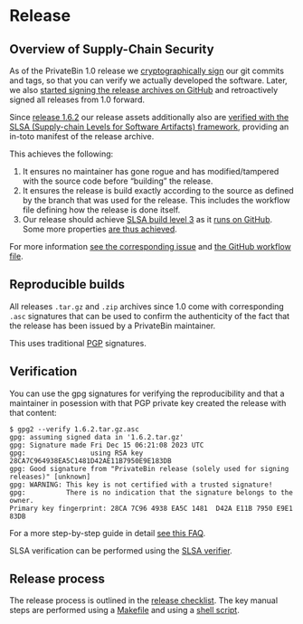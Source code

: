 # Release

## Overview of Supply-Chain Security

As of the PrivateBin 1.0 release we [cryptographically sign](https://git-scm.com/book/uz/v2/Git-Tools-Signing-Your-Work) our git commits and tags, so that you can verify we actually developed the software. Later, we also [started signing the release archives on GitHub](https://github.com/PrivateBin/PrivateBin/issues/219) and retroactively signed all releases from 1.0 forward.

Since [release 1.6.2](https://github.com/PrivateBin/PrivateBin/releases/tag/1.6.2) our release assets additionally also are [verified with the SLSA (Supply-chain Levels for Software Artifacts) framework](https://slsa.dev/), providing an in-toto manifest of the release archive.

This achieves the following:
1. It ensures no maintainer has gone rogue and has modified/tampered with the source code before “building” the release.
2. It ensures the release is build exactly according to the source as defined by the branch that was used for the release.
   This includes the workflow file defining how the release is done itself.
3. Our release should achieve [SLSA build level 3](https://slsa.dev/spec/v1.0/levels#build-l3) as it [runs on GitHub](https://slsa.dev/spec/v1.0/threats). Some more properties [are thus achieved](https://slsa.dev/spec/v1.0/threats). 

For more information [see the corresponding issue](https://github.com/PrivateBin/PrivateBin/issues/1169) and [the GitHub workflow file](/.github/workflows/release.yml).

## Reproducible builds

All releases `.tar.gz` and `.zip` archives since 1.0 come with corresponding `.asc` signatures that can be used to confirm the authenticity of the fact that the release has been issued by a PrivateBin maintainer.

This uses traditional [PGP](https://en.wikipedia.org/wiki/Pretty_Good_Privacy) signatures.

## Verification

You can use the gpg signatures for verifying the reproducibility and that a maintainer in posession with that PGP private key created the release with that content:

```
$ gpg2 --verify 1.6.2.tar.gz.asc
gpg: assuming signed data in '1.6.2.tar.gz'
gpg: Signature made Fri Dec 15 06:21:08 2023 UTC
gpg:                using RSA key 28CA7C964938EA5C1481D42AE11B7950E9E183DB
gpg: Good signature from "PrivateBin release (solely used for signing releases)" [unknown]
gpg: WARNING: This key is not certified with a trusted signature!
gpg:          There is no indication that the signature belongs to the owner.
Primary key fingerprint: 28CA 7C96 4938 EA5C 1481  D42A E11B 7950 E9E1 83DB
```

For a more step-by-step guide in detail [see this FAQ](https://github.com/PrivateBin/PrivateBin/wiki/FAQ#how-can-i-securely-clonedownload-your-project).

SLSA verification can be performed using the [SLSA verifier](https://github.com/slsa-framework/slsa-verifier#verification-of-slsa-provenance).

## Release process

The release process is outlined in the [release checklist](https://github.com/PrivateBin/PrivateBin/wiki/Release-Checklist). The key manual steps are performed using a [Makefile](https://github.com/PrivateBin/PrivateBin/blob/master/Makefile#L31-L43) and using a [shell script](https://github.com/rugk/gittools/blob/master/signrelease.sh).
